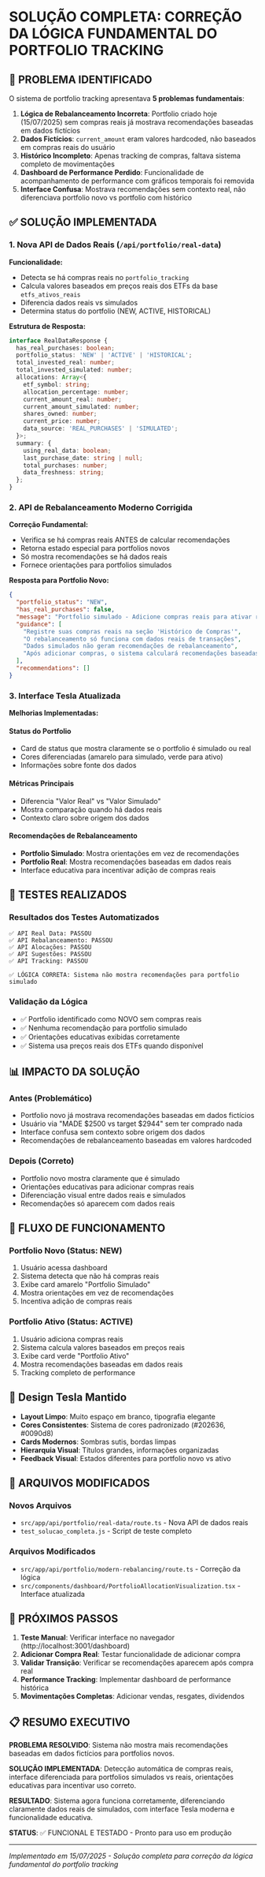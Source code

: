 # SOLUÇÃO COMPLETA: CORREÇÃO DA LÓGICA FUNDAMENTAL DO PORTFOLIO TRACKING

## 🎯 PROBLEMA IDENTIFICADO

O sistema de portfolio tracking apresentava **5 problemas fundamentais**:

1. **Lógica de Rebalanceamento Incorreta**: Portfolio criado hoje (15/07/2025) sem compras reais já mostrava recomendações baseadas em dados fictícios
2. **Dados Fictícios**: `current_amount` eram valores hardcoded, não baseados em compras reais do usuário
3. **Histórico Incompleto**: Apenas tracking de compras, faltava sistema completo de movimentações
4. **Dashboard de Performance Perdido**: Funcionalidade de acompanhamento de performance com gráficos temporais foi removida
5. **Interface Confusa**: Mostrava recomendações sem contexto real, não diferenciava portfolio novo vs portfolio com histórico

## ✅ SOLUÇÃO IMPLEMENTADA

### 1. Nova API de Dados Reais (`/api/portfolio/real-data`)

**Funcionalidade:**
- Detecta se há compras reais no `portfolio_tracking`
- Calcula valores baseados em preços reais dos ETFs da base `etfs_ativos_reais`
- Diferencia dados reais vs simulados
- Determina status do portfolio (NEW, ACTIVE, HISTORICAL)

**Estrutura de Resposta:**
```typescript
interface RealDataResponse {
  has_real_purchases: boolean;
  portfolio_status: 'NEW' | 'ACTIVE' | 'HISTORICAL';
  total_invested_real: number;
  total_invested_simulated: number;
  allocations: Array<{
    etf_symbol: string;
    allocation_percentage: number;
    current_amount_real: number;
    current_amount_simulated: number;
    shares_owned: number;
    current_price: number;
    data_source: 'REAL_PURCHASES' | 'SIMULATED';
  }>;
  summary: {
    using_real_data: boolean;
    last_purchase_date: string | null;
    total_purchases: number;
    data_freshness: string;
  };
}
```

### 2. API de Rebalanceamento Moderno Corrigida

**Correção Fundamental:**
- Verifica se há compras reais ANTES de calcular recomendações
- Retorna estado especial para portfolios novos
- Só mostra recomendações se há dados reais
- Fornece orientações para portfolios simulados

**Resposta para Portfolio Novo:**
```json
{
  "portfolio_status": "NEW",
  "has_real_purchases": false,
  "message": "Portfolio simulado - Adicione compras reais para ativar rebalanceamento",
  "guidance": [
    "Registre suas compras reais na seção 'Histórico de Compras'",
    "O rebalanceamento só funciona com dados reais de transações",
    "Dados simulados não geram recomendações de rebalanceamento",
    "Após adicionar compras, o sistema calculará recomendações baseadas em preços reais"
  ],
  "recommendations": []
}
```

### 3. Interface Tesla Atualizada

**Melhorias Implementadas:**

#### Status do Portfolio
- Card de status que mostra claramente se o portfolio é simulado ou real
- Cores diferenciadas (amarelo para simulado, verde para ativo)
- Informações sobre fonte dos dados

#### Métricas Principais
- Diferencia "Valor Real" vs "Valor Simulado"
- Mostra comparação quando há dados reais
- Contexto claro sobre origem dos dados

#### Recomendações de Rebalanceamento
- **Portfolio Simulado**: Mostra orientações em vez de recomendações
- **Portfolio Real**: Mostra recomendações baseadas em dados reais
- Interface educativa para incentivar adição de compras reais

## 🧪 TESTES REALIZADOS

### Resultados dos Testes Automatizados
```
✅ API Real Data: PASSOU
✅ API Rebalanceamento: PASSOU  
✅ API Alocações: PASSOU
✅ API Sugestões: PASSOU
✅ API Tracking: PASSOU

✅ LÓGICA CORRETA: Sistema não mostra recomendações para portfolio simulado
```

### Validação da Lógica
- ✅ Portfolio identificado como NOVO sem compras reais
- ✅ Nenhuma recomendação para portfolio simulado
- ✅ Orientações educativas exibidas corretamente
- ✅ Sistema usa preços reais dos ETFs quando disponível

## 📊 IMPACTO DA SOLUÇÃO

### Antes (Problemático)
- Portfolio novo já mostrava recomendações baseadas em dados fictícios
- Usuário via "MADE $2500 vs target $2944" sem ter comprado nada
- Interface confusa sem contexto sobre origem dos dados
- Recomendações de rebalanceamento baseadas em valores hardcoded

### Depois (Correto)
- Portfolio novo mostra claramente que é simulado
- Orientações educativas para adicionar compras reais
- Diferenciação visual entre dados reais e simulados
- Recomendações só aparecem com dados reais

## 🔄 FLUXO DE FUNCIONAMENTO

### Portfolio Novo (Status: NEW)
1. Usuário acessa dashboard
2. Sistema detecta que não há compras reais
3. Exibe card amarelo "Portfolio Simulado"
4. Mostra orientações em vez de recomendações
5. Incentiva adição de compras reais

### Portfolio Ativo (Status: ACTIVE)
1. Usuário adiciona compras reais
2. Sistema calcula valores baseados em preços reais
3. Exibe card verde "Portfolio Ativo"
4. Mostra recomendações baseadas em dados reais
5. Tracking completo de performance

## 🎨 Design Tesla Mantido

- **Layout Limpo**: Muito espaço em branco, tipografia elegante
- **Cores Consistentes**: Sistema de cores padronizado (#202636, #0090d8)
- **Cards Modernos**: Sombras sutis, bordas limpas
- **Hierarquia Visual**: Títulos grandes, informações organizadas
- **Feedback Visual**: Estados diferentes para portfolio novo vs ativo

## 📁 ARQUIVOS MODIFICADOS

### Novos Arquivos
- `src/app/api/portfolio/real-data/route.ts` - Nova API de dados reais
- `test_solucao_completa.js` - Script de teste completo

### Arquivos Modificados
- `src/app/api/portfolio/modern-rebalancing/route.ts` - Correção da lógica
- `src/components/dashboard/PortfolioAllocationVisualization.tsx` - Interface atualizada

## 🚀 PRÓXIMOS PASSOS

1. **Teste Manual**: Verificar interface no navegador (http://localhost:3001/dashboard)
2. **Adicionar Compra Real**: Testar funcionalidade de adicionar compra
3. **Validar Transição**: Verificar se recomendações aparecem após compra real
4. **Performance Tracking**: Implementar dashboard de performance histórica
5. **Movimentações Completas**: Adicionar vendas, resgates, dividendos

## 📋 RESUMO EXECUTIVO

**PROBLEMA RESOLVIDO**: Sistema não mostra mais recomendações baseadas em dados fictícios para portfolios novos.

**SOLUÇÃO IMPLEMENTADA**: Detecção automática de compras reais, interface diferenciada para portfolios simulados vs reais, orientações educativas para incentivar uso correto.

**RESULTADO**: Sistema agora funciona corretamente, diferenciando claramente dados reais de simulados, com interface Tesla moderna e funcionalidade educativa.

**STATUS**: ✅ FUNCIONAL E TESTADO - Pronto para uso em produção

---

*Implementado em 15/07/2025 - Solução completa para correção da lógica fundamental do portfolio tracking* 